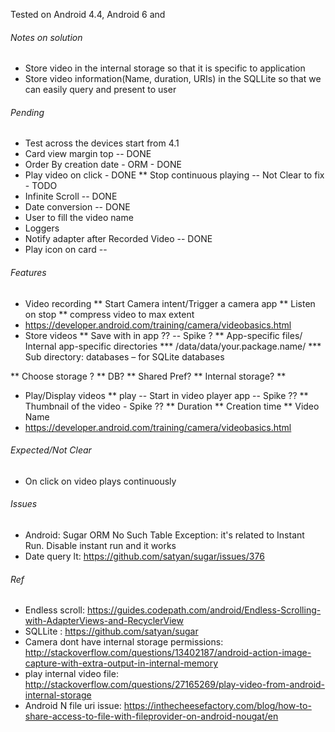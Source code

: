 
Tested on Android 4.4, Android 6 and 

###### Notes on solution 
* Store video in the internal storage so that it is specific to application
* Store video information(Name, duration, URIs) in the SQLLite so that we can easily query and present to user 

###### Pending
* Test across the devices start from 4.1
* Card view margin top -- DONE
* Order By creation date - ORM - DONE
* Play video on click - DONE
** Stop continuous playing -- Not Clear to fix - TODO
* Infinite Scroll -- DONE
* Date conversion -- DONE
* User to fill the video name
* Loggers
* Notify adapter after Recorded Video -- DONE
* Play icon on card --

###### Features
* Video recording
** Start Camera intent/Trigger a camera app
** Listen on stop
** compress video to max extent
* https://developer.android.com/training/camera/videobasics.html
* Store videos
** Save with in app ?? -- Spike ?
** App-specific files/ Internal app-specific directories
*** /data/data/your.package.name/
*** Sub directory: databases – for SQLite databases
                     
** Choose storage ?
** DB?
** Shared Pref?
** Internal storage?
** 
* Play/Display videos
** play -- Start in video player app -- Spike ??
** Thumbnail of the video - Spike ??
** Duration
** Creation time
** Video Name
* https://developer.android.com/training/camera/videobasics.html

###### Expected/Not Clear
* On click on video plays continuously

###### Issues
*  Android: Sugar ORM No Such Table Exception: it's related to Instant Run. Disable instant run and it works
* Date query lt: https://github.com/satyan/sugar/issues/376

###### Ref
* Endless scroll: https://guides.codepath.com/android/Endless-Scrolling-with-AdapterViews-and-RecyclerView
* SQLLite : https://github.com/satyan/sugar
* Camera dont have internal storage permissions: http://stackoverflow.com/questions/13402187/android-action-image-capture-with-extra-output-in-internal-memory
* play internal video file: http://stackoverflow.com/questions/27165269/play-video-from-android-internal-storage
* Android N file uri issue: https://inthecheesefactory.com/blog/how-to-share-access-to-file-with-fileprovider-on-android-nougat/en